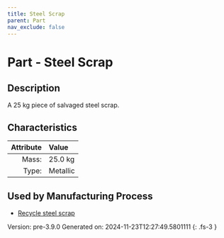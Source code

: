 ```yaml
---
title: Steel Scrap
parent: Part
nav_exclude: false
---
```

# Part - Steel Scrap

## Description
A 25 kg piece of salvaged steel scrap.

## Characteristics

| Attribute      | Value |
|--------:|:------|
|Mass:|25.0 kg|
|Type:|Metallic|


## Used by Manufacturing Process

- [Recycle steel scrap](../process/recycle-steel-scrap.html)


Version: pre-3.9.0 Generated on: 2024-11-23T12:27:49.5801111
{: .fs-3 }

